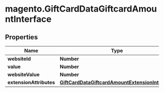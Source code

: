 # magento.GiftCardDataGiftcardAmountInterface

## Properties
Name | Type | Description | Notes
------------ | ------------- | ------------- | -------------
**websiteId** | **Number** |  | 
**value** | **Number** |  | 
**websiteValue** | **Number** |  | 
**extensionAttributes** | [**GiftCardDataGiftcardAmountExtensionInterface**](GiftCardDataGiftcardAmountExtensionInterface.md) |  | [optional] 


